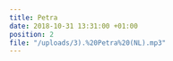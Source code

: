 ```yaml
---
title: Petra
date: 2018-10-31 13:31:00 +01:00
position: 2
file: "/uploads/3).%20Petra%20(NL).mp3"
---
```


